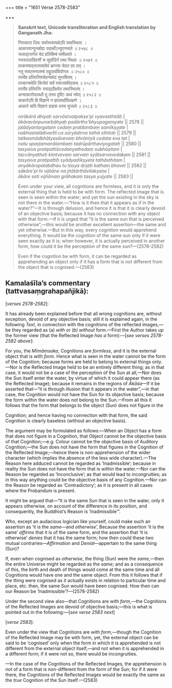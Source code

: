 +++
title = "1651 Verse 2578-2583"

+++
> **Sanskrit text, Unicode transliteration and English translation by Ganganath Jha:** 
>
> निराकारा धियः सर्वास्त्वत्पक्षेऽपि व्यवस्थिताः ।  
> आकारवान्पुनर्बाह्यः पदार्थोऽभ्युपगम्यते ॥ २५७८ ॥  
> जलाद्यन्तर्गतं चेदं प्रतिबिम्बं समीक्ष्यते ।  
> नभस्तलादिवर्त्ती च सूर्यादिर्न तथा स्थितः ॥ २५७९ ॥  
> तत्कस्माद्भात्यसावेवं भ्रान्त्या चेदत एव तत् ।  
> नतु स्पष्टमनालम्बं तद्रूपार्थवियोगतः ॥ २५८० ॥  
> तस्यैव प्रतिपत्तिश्चेदन्यथेदं सुभाषितम् ।  
> तच्चान्यथेति किंत्वेवं सर्वं स्यात्सर्ववेदकम् ॥ २५८१ ॥  
> तस्यैव प्रतिपत्तिः स्याद्यदीक्ष्येत तथास्थितम् ।  
> अन्याकारोपलब्धौ तु तस्य दृष्टिः कथं भवेत् ॥ २५८२ ॥  
> साकारेऽपि हि विज्ञाने न ज्ञातार्थाविलक्षणे ।  
> आकारे सति विज्ञानं ग्राहकं तस्य युज्यते ॥ २५८३ ॥ 
>
> *nirākārā dhiyaḥ sarvāstvatpakṣe'pi vyavasthitāḥ* \|  
> *ākāravānpunarbāhyaḥ padārtho'bhyupagamyate* \|\| 2578 \|\|  
> *jalādyantargataṃ cedaṃ pratibimbaṃ samīkṣyate* \|  
> *nabhastalādivarttī ca sūryādirna tathā sthitaḥ* \|\| 2579 \|\|  
> *tatkasmādbhātyasāvevaṃ bhrāntyā cedata eva tat* \|  
> *natu spaṣṭamanālambaṃ tadrūpārthaviyogataḥ* \|\| 2580 \|\|  
> *tasyaiva pratipattiścedanyathedaṃ subhāṣitam* \|  
> *taccānyatheti kiṃtvevaṃ sarvaṃ syātsarvavedakam* \|\| 2581 \|\|  
> *tasyaiva pratipattiḥ syādyadīkṣyeta tathāsthitam* \|  
> *anyākāropalabdhau tu tasya dṛṣṭiḥ kathaṃ bhavet* \|\| 2582 \|\|  
> *sākāre'pi hi vijñāne na jñātārthāvilakṣaṇe* \|  
> *ākāre sati vijñānaṃ grāhakaṃ tasya yujyate* \|\| 2583 \|\| 
>
> Even under your view, all cognitions are formless, and it is only the external thing that is held to be with form. The reflected image that is seen is seen within the water; and yet the sun existing in the sky is not there in the water.—“How is it then that it appears as if in the water?”—It is through delusion, and hence it is that it is clearly devoid of an objective basis; because it has no connection with any object with that form.—If it is urged that “it is the same sun that is perceived otherwise”,—this would be another excellent assertion—the same and yet otherwise.—But in this way, every cognition would apprehend everything. It would be the cognition of the same sun only if it were seen exactly as it is; when however, it is actually perceived in another form, how could it be the perception of the same sun?—(2578-2582) 
>
> Even if the cognition be with form, it can be regarded as apprehending an object only if it has a form that is not different from the object that is cognised.—(2583)



## Kamalaśīla’s commentary (tattvasaṃgrahapañjikā):

[*verses 2578-2582*]:

It has already been explained before that all wrong cognitions are, without exception, devoid of any objective basis; still it is explained again, in the following *Text*, in connection with the cognitions of the reflected images,—be they regarded as (a) *with* or (*b) without* form.—First the Author takes up the former view (that the Reflected Image *has a* form):—[*see verses 2578-2582 above*]:

For you, the *Mīmāṃsaka*, Cognitions are *formless*, and it is the external object that is *with form*. Hence what is seen in the water cannot be the form of the Cognition; because forms are held to belong to external things only.—Nor is the Reflected Image held to be an entirely different thing; as in that case, it would not be a case of the perception of the Sun at all,—Nor does the Sun itself enter the water, by virtue of which it could appear there (as the Reflected Image); because it remains in the regions of *Ākāśa*—If it be asserted that—“it is through illusion that it appears in the water”,—in that case, the Cognition would not have the Sun for its objective basis; because the form within the water does not belong to the Sun.—From all this it follows that the form that belongs to the object (Sun) does not figure in the

Cognition; and hence having no connection with that form, the said Cognition is clearly baseless (without an objective basis).

The argument may be formulated as follows:—When an Object has a form that does not figure in a Cognition, that Object cannot be the objective basis of that Cognition;—e.g. Colour cannot be the objective basis of Auditory Cognition;—the Sun does not have the form that figures in the Cognition of the Reflected Image;—hence there is non-apprehension of the wider character (which implies the absence of the less wide character).—The Reason here adduced cannot be regarded as ‘Inadmissible’; because in reality the Sun does not have the form that is within the water.—Nor can the Reason be regarded as ‘Inconclusive’; as that would lead to incongruities; as in this way anything could be the objective basis of any Cognition.—Nor can the Reason be regarded as ‘Contradictory’; as it is present in all cases where the Probandum is present.

It might be argued that—“It is the same Sun that is seen in the water, only it appears otherwise, on account of the difference in its position, and consequently, the Buddhist’s Reason is ‘Inadmissible’”.

Who, except an audacious logician like yourself, could make such an assertion as ‘it is the *same*—and *otherwise*’, Because the assertion ‘it is the same’ *affirms* that it is of the same form, and the assertion that ‘it is otherwise’ *denies* that it has the same form; how then could these two mutual contraries—*Affirmation* and *Denial*—appertain to the same thing (Sun)?

If, even when cognised as *otherwise*, the thing (Sun) were the *same*,—then the entire Universe might be regarded as the *same*; and as a consequence of this, the birth and death of things would come at the same time and all Cognitions would have one and the same object. From this it follows that if the thing were cognised as it actually exists in relation to particular time and place, etc. then, the same Sun would have been cognised. How then can our Reason be ‘Inadmissible’?—(2578-2582)

Under the second view also—that Cognitions are *with form*,—the Cognitions of the Reflected Images are devoid of objective basis;—this is what is pointed out in the following:—[*see verse 2583 next*]

[*verse 2583*]:

Even under the view that Cognitions are *with form*,—though the Cognition of the Reflected Image may be with form, yet, the external object can be said to be ‘cognised’ only when the form in which it is apprehended is not different from the external object itself,—and not when it is apprehended in a different form; if it were not so, there would be incongruities.

—In the case of the Cognitions of the Reflected Images, the apprehension is *not* of a form that is non-different from the form of the Sun; for if it were there, the Cognitions of the Reflected Images would be exactly the same as the *true* Cognition of the Sun itself.—(2583)


